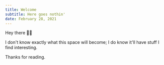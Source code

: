 ```yaml
---
title: Welcome
subtitle: Here goes nothin'
date: February 28, 2021
---
```


Hey there 👋🏻

I don't know exactly what this space will become; I do know it'll have stuff I find interesting.

Thanks for reading.
